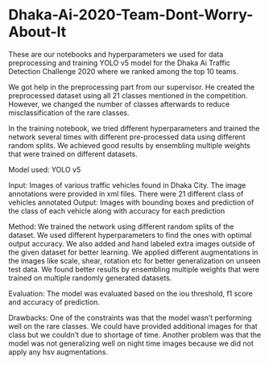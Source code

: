 # Dhaka-Ai-2020-Team-Dont-Worry-About-It
These are our notebooks and hyperparameters we used for data preprocessing and training YOLO v5 model for the Dhaka Ai Traffic Detection Challenge 2020 where we ranked among the top 10 teams.

We got help in the preprocessing part from our supervisor. He created the preprocessed dataset using all 21 classes mentioned in the competition. However, we changed the number of classes afterwards to reduce misclassification of the rare classes.

In the training notebook, we tried different hyperparameters and trained the network several times with different pre-processed data using different random splits. We achieved good results by ensembling multiple weights that were trained on different datasets.

Model used: YOLO v5

Input: Images of various traffic vehicles found in Dhaka City. The image annotations were provided in xml files. There were 21 different class of vehicles annotated
Output: Images with bounding boxes and prediction of the class of each vehicle along with accuracy for each prediction

Method: We trained the network using different random splits of the dataset. We used different hyperparameters to find the ones with optimal output accuracy. We also added and hand labeled extra images outside of the given dataset for better learning. We applied different augmentations in the images like scale, shear, rotation etc for better generalization on unseen test data. We found better results by ensembling multiple weights that were trained on multiple randomly generated datasets.

Evaluation: The model was evaluated based on the iou threshold, f1 score and accuracy of prediction.

Drawbacks: One of the constraints was that the model wasn’t performing well on the rare classes. We could have provided additional images for that class but we couldn’t due to shortage of time. Another problem was that the model was not generalizing well on night time images because we did not apply any hsv augmentations.
